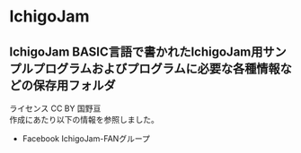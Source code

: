 # IchigoJam
IchigoJam BASIC言語で書かれたIchigoJam用サンプルプログラムおよびプログラムに必要な各種情報などの保存用フォルダ  
-------------------------------------------------------------------------
ライセンス CC BY 国野亘  
作成にあたり以下の情報を参照しました。  
- Facebook IchigoJam-FANグループ  
